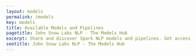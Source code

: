 ```yaml
---
layout: models
permalink: /models
key: models
title: Available Models and Pipelines
pagetitle: John Snow Labs NLP - The Models Hub
excerpt: Share and discover Spark NLP models and pipelines. Get access to 7000+ models and 2000+ pipelines right out of the box.
seotitle: John Snow Labs NLP - The Models Hub
---
```

